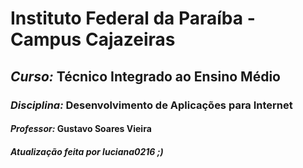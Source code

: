 # Instituto Federal da Paraíba - Campus Cajazeiras

## *Curso:* Técnico Integrado ao Ensino Médio

### *Disciplina:* Desenvolvimento de Aplicações para Internet

#### *Professor:* Gustavo Soares Vieira

##### Atualização feita por luciana0216 ;)
